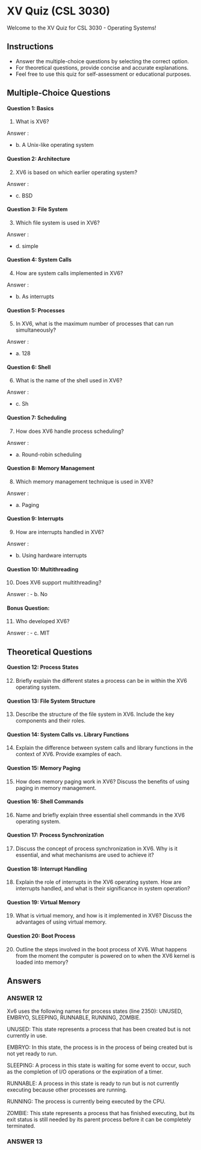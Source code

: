 # XV Quiz (CSL 3030)

Welcome to the XV Quiz for CSL 3030 - Operating Systems!



## Instructions
- Answer the multiple-choice questions by selecting the correct option.
- For theoretical questions, provide concise and accurate explanations.
- Feel free to use this quiz for self-assessment or educational purposes.

## Multiple-Choice Questions

#### Question 1: Basics
1. What is XV6?
   
Answer : 
   - b. A Unix-like operating system


#### Question 2: Architecture
2. XV6 is based on which earlier operating system?
   
Answer : 
   - c. BSD


#### Question 3: File System
3. Which file system is used in XV6?

Answer : 
   - d. simple

#### Question 4: System Calls
4. How are system calls implemented in XV6?

Answer : 
   - b. As interrupts


#### Question 5: Processes
5. In XV6, what is the maximum number of processes that can run simultaneously?

Answer : 
   - a. 128


#### Question 6: Shell
6. What is the name of the shell used in XV6?

Answer : 
   - c. Sh


#### Question 7: Scheduling
7. How does XV6 handle process scheduling?

Answer : 
   - a. Round-robin scheduling


#### Question 8: Memory Management
8. Which memory management technique is used in XV6?

Answer : 
   - a. Paging


#### Question 9: Interrupts
9. How are interrupts handled in XV6?

Answer : 
   - b. Using hardware interrupts


#### Question 10: Multithreading
10. Does XV6 support multithreading?

Answer : 
    - b. No

#### Bonus Question:
11. Who developed XV6?

Answer : 
    - c. MIT


## Theoretical Questions

#### Question 12: Process States
12. Briefly explain the different states a process can be in within the XV6 operating system.

#### Question 13: File System Structure
13. Describe the structure of the file system in XV6. Include the key components and their roles.

#### Question 14: System Calls vs. Library Functions
14. Explain the difference between system calls and library functions in the context of XV6. Provide examples of each.

#### Question 15: Memory Paging
15. How does memory paging work in XV6? Discuss the benefits of using paging in memory management.

#### Question 16: Shell Commands
16. Name and briefly explain three essential shell commands in the XV6 operating system.

#### Question 17: Process Synchronization
17. Discuss the concept of process synchronization in XV6. Why is it essential, and what mechanisms are used to achieve it?

#### Question 18: Interrupt Handling
18. Explain the role of interrupts in the XV6 operating system. How are interrupts handled, and what is their significance in system operation?

#### Question 19: Virtual Memory
19. What is virtual memory, and how is it implemented in XV6? Discuss the advantages of using virtual memory.

#### Question 20: Boot Process
20. Outline the steps involved in the boot process of XV6. What happens from the moment the computer is powered on to when the XV6 kernel is loaded into memory?

## Answers

### ANSWER 12

Xv6 uses the following names for process states (line 2350): UNUSED, EMBRYO, SLEEPING,
RUNNABLE, RUNNING, ZOMBIE.

UNUSED: This state represents a process that has been created but is not currently in use.

EMBRYO: In this state, the process is in the process of being created but is not yet ready to run.

SLEEPING: A process in this state is waiting for some event to occur, such as the completion of I/O operations or the expiration of a timer.

RUNNABLE: A process in this state is ready to run but is not currently executing because other processes are running.

RUNNING: The process is currently being executed by the CPU.

ZOMBIE: This state represents a process that has finished executing, but its exit status is still needed by its parent process before it can be completely terminated.

### ANSWER 13 








